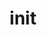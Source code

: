 ---
title: init
template: topic.jade
tags: [ object ]
description: method called when an instance of this class is created
arguments: []
value: function
---